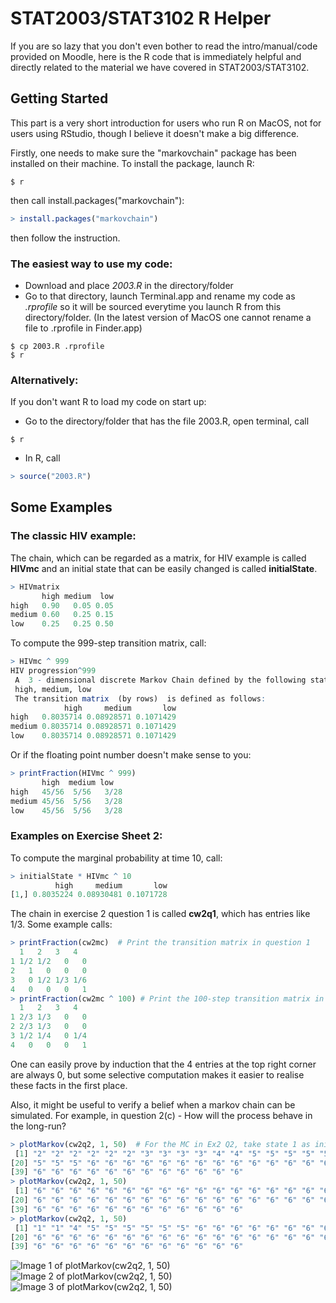 # STAT2003/STAT3102 R Helper

If you are so lazy that you don't even bother to read the intro/manual/code provided on Moodle, here is the R code that is immediately helpful and directly related to the material we have covered in STAT2003/STAT3102. 

## Getting Started
This part is a very short introduction for users who run R on MacOS, not for users using RStudio, though I believe it doesn't make a big difference.

Firstly, one needs to make sure the "markovchain" package has been installed on their machine. To install the package, launch R:
```Shell
$ r
```
then call install.packages("markovchain"):
```r
> install.packages("markovchain")
```
then follow the instruction.

### The easiest way to use my code:
- Download and place *2003.R* in the directory/folder
- Go to that directory, launch Terminal.app and rename my code as *.rprofile* so it will be sourced everytime you launch R from this directory/folder. (In the latest version of MacOS one cannot rename a file to .rprofile in Finder.app)
```Shell
$ cp 2003.R .rprofile
$ r
```
### Alternatively:
If you don't want R to load my code on start up:
- Go to the directory/folder that has the file 2003.R, open terminal, call
```Shell
$ r
```
- In R, call 
```r
> source("2003.R")
```

## Some Examples
### The classic HIV example:
The chain, which can be regarded as a matrix, for HIV example is called **HIVmc** and an initial state that can be easily changed is called **initialState**. 
```r
> HIVmatrix
       high medium  low
high   0.90   0.05 0.05
medium 0.60   0.25 0.15
low    0.25   0.25 0.50
```
To compute the 999-step transition matrix, call:
```r
> HIVmc ^ 999
HIV progression^999 
 A  3 - dimensional discrete Markov Chain defined by the following states: 
 high, medium, low 
 The transition matrix  (by rows)  is defined as follows: 
            high     medium       low
high   0.8035714 0.08928571 0.1071429
medium 0.8035714 0.08928571 0.1071429
low    0.8035714 0.08928571 0.1071429
```
Or if the floating point number doesn't make sense to you:
```r
> printFraction(HIVmc ^ 999)
       high  medium low  
high   45/56  5/56   3/28
medium 45/56  5/56   3/28
low    45/56  5/56   3/28
```
### Examples on Exercise Sheet 2:
To compute the marginal probability at time 10, call:
```r
> initialState * HIVmc ^ 10
          high     medium       low
[1,] 0.8035224 0.08930481 0.1071728
```
The chain in exercise 2 question 1 is called **cw2q1**, which has entries like 1/3. Some example calls:
```r
> printFraction(cw2mc)  # Print the transition matrix in question 1
  1   2   3   4  
1 1/2 1/2   0   0
2   1   0   0   0
3   0 1/2 1/3 1/6
4   0   0   0   1
> printFraction(cw2mc ^ 100) # Print the 100-step transition matrix in question 1
  1   2   3   4  
1 2/3 1/3   0   0
2 2/3 1/3   0   0
3 1/2 1/4   0 1/4
4   0   0   0   1
```
One can easily prove by induction that the 4 entries at the top right corner are always 0, but some selective computation makes it easier to realise these facts in the first place.

Also, it might be useful to verify a belief when a markov chain can be simulated. For example, in question 2(c) - How will the process behave in the long-run?
```r
> plotMarkov(cw2q2, 1, 50)  # For the MC in Ex2 Q2, take state 1 as initial state, simulate upto step 50
 [1] "2" "2" "2" "2" "2" "2" "3" "3" "3" "3" "4" "4" "5" "5" "5" "5" "5" "5" "5"
[20] "5" "5" "5" "6" "6" "6" "6" "6" "6" "6" "6" "6" "6" "6" "6" "6" "6" "6" "6"
[39] "6" "6" "6" "6" "6" "6" "6" "6" "6" "6" "6" "6"
> plotMarkov(cw2q2, 1, 50)
 [1] "6" "6" "6" "6" "6" "6" "6" "6" "6" "6" "6" "6" "6" "6" "6" "6" "6" "6" "6"
[20] "6" "6" "6" "6" "6" "6" "6" "6" "6" "6" "6" "6" "6" "6" "6" "6" "6" "6" "6"
[39] "6" "6" "6" "6" "6" "6" "6" "6" "6" "6" "6" "6"
> plotMarkov(cw2q2, 1, 50)
 [1] "1" "1" "4" "5" "5" "5" "5" "5" "5" "6" "6" "6" "6" "6" "6" "6" "6" "6" "6"
[20] "6" "6" "6" "6" "6" "6" "6" "6" "6" "6" "6" "6" "6" "6" "6" "6" "6" "6" "6"
[39] "6" "6" "6" "6" "6" "6" "6" "6" "6" "6" "6" "6"
```
![Image 1 of plotMarkov(cw2q2, 1, 50)](https://github.com/qin-yu/STAT2003-STAT3102-R/blob/master/images/cw2q2_1.png)
![Image 2 of plotMarkov(cw2q2, 1, 50)](https://github.com/qin-yu/STAT2003-STAT3102-R/blob/master/images/cw2q2_2.png)
![Image 3 of plotMarkov(cw2q2, 1, 50)](https://github.com/qin-yu/STAT2003-STAT3102-R/blob/master/images/cw2q2_3.png)
